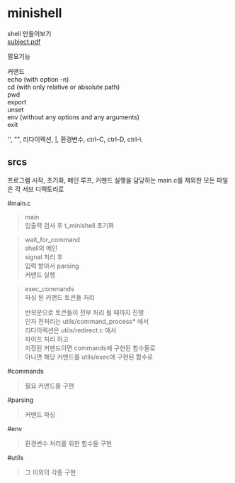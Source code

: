 minishell
=========
shell 만들어보기   
[subject.pdf](./en.subject.pdf)

필요기능   

커맨드   
echo (with option -n)   
cd (with only relative or absolute path)   
pwd   
export   
unset   
env (without any options and any arguments)   
exit   
   
'', "", 리다이렉션, |, 환경변수, ctrl-C, ctrl-D, ctrl-\   
   
srcs
-----------
프로그램 시작, 초기화, 메인 루프, 커맨드 실행을 담당하는 main.c를 제외한 모든 파일은 각 서브 디렉토리로   

#main.c
>	main   
>	입출력 검사 후 t_minishell 초기화   
   
>	wait_for_command   
>	shell의 메인   
>	signal 처리 후   
>	입력 받아서 parsing   
>	커맨드 실행   
   
>	exec_commands   
>	파싱 된 커맨드 토큰들 처리   
>	   
>	반복문으로 토큰들이 전부 처리 될 때까지 진행   
>	인자 전처리는 utils/command_process* 에서   
>	리다이렉션은 utils/redirect.c 에서   
>	파이프 처리 하고   
>	지정된 커맨드이면 commands에 구현된 함수들로   
>	아니면 해당 커맨드를 utils/exec에 구현된 함수로   
   
#commands
>	필요 커맨드들 구현   
   
#parsing
>	커맨드 파싱   
   
#env
>	환경변수 처리를 위한 함수들 구현   
   
#utils   
>	그 이외의 각종 구현   
